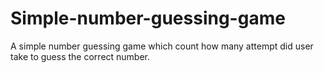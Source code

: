 # Simple-number-guessing-game
A simple number guessing game which count how many attempt did user take to guess the correct number.
